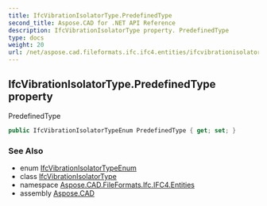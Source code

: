 ```yaml
---
title: IfcVibrationIsolatorType.PredefinedType
second_title: Aspose.CAD for .NET API Reference
description: IfcVibrationIsolatorType property. PredefinedType
type: docs
weight: 20
url: /net/aspose.cad.fileformats.ifc.ifc4.entities/ifcvibrationisolatortype/predefinedtype/
---
```

## IfcVibrationIsolatorType.PredefinedType property

PredefinedType

```csharp
public IfcVibrationIsolatorTypeEnum PredefinedType { get; set; }
```

### See Also

* enum [IfcVibrationIsolatorTypeEnum](../../../aspose.cad.fileformats.ifc.ifc4.types/ifcvibrationisolatortypeenum/)
* class [IfcVibrationIsolatorType](../)
* namespace [Aspose.CAD.FileFormats.Ifc.IFC4.Entities](../../ifcvibrationisolatortype/)
* assembly [Aspose.CAD](../../../)


